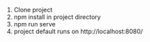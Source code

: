 1. Clone project
2. npm install in project directory
3. npm run serve
4. project default runs on http://localhost:8080/
